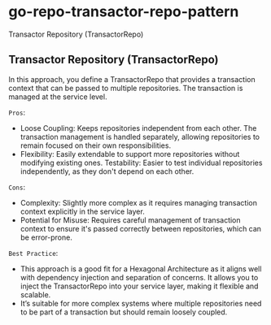 # go-repo-transactor-repo-pattern
Transactor Repository (TransactorRepo)

## Transactor Repository (TransactorRepo)
In this approach, you define a TransactorRepo that provides a transaction context that can be passed to multiple repositories. The transaction is managed at the service level.


`Pros`:

- Loose Coupling: Keeps repositories independent from each other. The transaction management is handled separately, allowing repositories to remain focused on their own responsibilities.
- Flexibility: Easily extendable to support more repositories without modifying existing ones.
Testability: Easier to test individual repositories independently, as they don't depend on each other.

`Cons`:

- Complexity: Slightly more complex as it requires managing transaction context explicitly in the service layer.
- Potential for Misuse: Requires careful management of transaction context to ensure it's passed correctly between repositories, which can be error-prone.

`Best Practice`:

- This approach is a good fit for a Hexagonal Architecture as it aligns well with dependency injection and separation of concerns. It allows you to inject the TransactorRepo into your service layer, making it flexible and scalable.
- It’s suitable for more complex systems where multiple repositories need to be part of a transaction but should remain loosely coupled.
